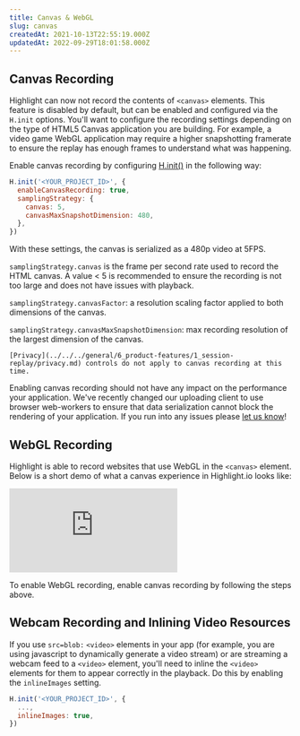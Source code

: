 ```yaml
---
title: Canvas & WebGL
slug: canvas
createdAt: 2021-10-13T22:55:19.000Z
updatedAt: 2022-09-29T18:01:58.000Z
---
```


## Canvas Recording

Highlight can now not record the contents of `<canvas>` elements. This feature is disabled by default, but can be enabled and configured via the `H.init` options. You'll want to configure the recording settings depending on the type of HTML5 Canvas application you are building. For example, a video game WebGL application may require a higher snapshotting framerate to ensure the replay has enough frames to understand what was happening.

Enable canvas recording by configuring [H.init()](../../../sdk/client.md#Hinit) in the following way:

```javascript
H.init('<YOUR_PROJECT_ID>', {
  enableCanvasRecording: true,
  samplingStrategy: {
    canvas: 5,
    canvasMaxSnapshotDimension: 480,
  },
})
```

With these settings, the canvas is serialized as a 480p video at 5FPS.

`samplingStrategy.canvas` is the frame per second rate used to record the HTML canvas. A value < 5 is recommended to ensure the recording is not too large and does not have issues with playback.

`samplingStrategy.canvasFactor`: a resolution scaling factor applied to both dimensions of the canvas.

`samplingStrategy.canvasMaxSnapshotDimension`: max recording resolution of the largest dimension of the canvas.

```hint
[Privacy](../../../general/6_product-features/1_session-replay/privacy.md) controls do not apply to canvas recording at this time.
```

Enabling canvas recording should not have any impact on the performance your application. We've recently changed our uploading client to use browser web-workers to ensure that data serialization cannot block the rendering of your application. If you run into any issues please [let us know](https://highlight.io/community)!

## WebGL Recording

Highlight is able to record websites that use WebGL in the `<canvas>` element. Below is a short demo of what a canvas experience in Highlight.io looks like:

<div style={{position: "relative", paddingBottom: "64.90384615384616%", height: 0 }}>
    <iframe src="https://www.loom.com/embed/87dd1ea89efc46f294b64363ea58cc02" frameborder="0" webkitallowfullscreen mozallowfullscreen allowfullscreen style={{position: "absolute", top: 0, left: 0, width: "100%", height: "100%"}}></iframe>
</div>

To enable WebGL recording, enable canvas recording by following the steps above.

## Webcam Recording and Inlining Video Resources

If you use `src=blob:` `<video>` elements in your app (for example, you are using javascript to dynamically generate a video stream) or are streaming a webcam feed to a `<video>` element, you'll need to inline the `<video>` elements for them to appear correctly in the playback. Do this by enabling the `inlineImages` setting.

```javascript
H.init('<YOUR_PROJECT_ID>', {
  ..., 
  inlineImages: true,
})
```
